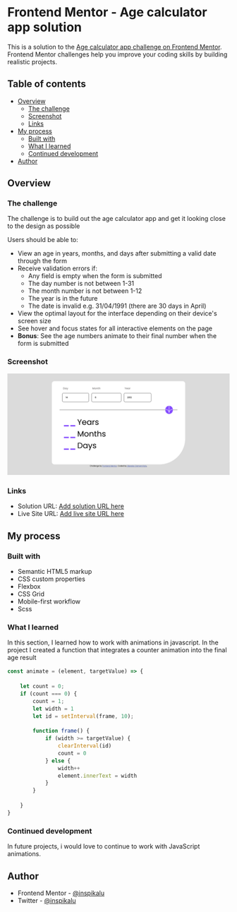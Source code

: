 # Frontend Mentor - Age calculator app solution

This is a solution to
the [Age calculator app challenge on Frontend Mentor](https://www.frontendmentor.io/challenges/age-calculator-app-dF9DFFpj-Q).
Frontend Mentor challenges help you improve your coding skills by building realistic projects.

## Table of contents

- [Overview](#overview)
    - [The challenge](#the-challenge)
    - [Screenshot](#screenshot)
    - [Links](#links)
- [My process](#my-process)
    - [Built with](#built-with)
    - [What I learned](#what-i-learned)
    - [Continued development](#continued-development)
- [Author](#author)

## Overview

### The challenge

The challenge is to build out the age calculator app and get it looking close to the design as possible

Users should be able to:

- View an age in years, months, and days after submitting a valid date through the form
- Receive validation errors if:
    - Any field is empty when the form is submitted
    - The day number is not between 1-31
    - The month number is not between 1-12
    - The year is in the future
    - The date is invalid e.g. 31/04/1991 (there are 30 days in April)
- View the optimal layout for the interface depending on their device's screen size
- See hover and focus states for all interactive elements on the page
- **Bonus**: See the age numbers animate to their final number when the form is submitted

### Screenshot

![Screenshot](./screenshot.png)

### Links

- Solution URL: [Add solution URL here](https://your-solution-url.com)
- Live Site URL: [Add live site URL here](https://your-live-site-url.com)

## My process

### Built with

- Semantic HTML5 markup
- CSS custom properties
- Flexbox
- CSS Grid
- Mobile-first workflow
- Scss

### What I learned

In this section, I learned how to work with animations in javascript.
In the project I created a function that integrates a counter animation
into the final age result

```js
const animate = (element, targetValue) => {

    let count = 0;
    if (count === 0) {
        count = 1;
        let width = 1
        let id = setInterval(frame, 10);

        function frame() {
            if (width >= targetValue) {
                clearInterval(id)
                count = 0
            } else {
                width++
                element.innerText = width
            }
        }

    }
}
```

### Continued development

In future projects, i would love to continue to work with JavaScript animations.

## Author

- Frontend Mentor - [@inspikalu](https://www.frontendmentor.io/profile/inspikalu)
- Twitter - [@inspikalu](https://www.twitter.com/inspikalu)
